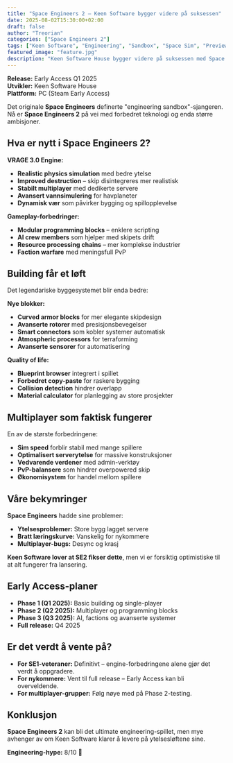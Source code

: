 ```yaml
---
title: "Space Engineers 2 – Keen Software bygger videre på suksessen"
date: 2025-08-02T15:30:00+02:00
draft: false
author: "Treorian"
categories: ["Space Engineers 2"]
tags: ["Keen Software", "Engineering", "Sandbox", "Space Sim", "Preview"]
featured_image: "feature.jpg"
description: "Keen Software House bygger videre på suksessen med Space Engineers 2 – nytt engine, bedre multiplayer og enda dypere byggesystemer."
---
```


**Release:** Early Access Q1 2025  
**Utvikler:** Keen Software House  
**Plattform:** PC (Steam Early Access)  

Det originale **Space Engineers** definerte "engineering sandbox"-sjangeren. Nå er **Space Engineers 2** på vei med forbedret teknologi og enda større ambisjoner.

## Hva er nytt i Space Engineers 2?

**VRAGE 3.0 Engine:**
- **Realistic physics simulation** med bedre ytelse  
- **Improved destruction** – skip disintegreres mer realistisk  
- **Stabilt multiplayer** med dedikerte servere  
- **Avansert vannsimulering** for havplaneter  
- **Dynamisk vær** som påvirker bygging og spillopplevelse  

**Gameplay-forbedringer:**
- **Modular programming blocks** – enklere scripting  
- **AI crew members** som hjelper med skipets drift  
- **Resource processing chains** – mer komplekse industrier  
- **Faction warfare** med meningsfull PvP  

## Building får et løft

Det legendariske byggesystemet blir enda bedre:

**Nye blokker:**
- **Curved armor blocks** for mer elegante skipdesign  
- **Avanserte rotorer** med presisjonsbevegelser  
- **Smart connectors** som kobler systemer automatisk  
- **Atmospheric processors** for terraforming  
- **Avanserte sensorer** for automatisering  

**Quality of life:**
- **Blueprint browser** integrert i spillet  
- **Forbedret copy-paste** for raskere bygging  
- **Collision detection** hindrer overlapp  
- **Material calculator** for planlegging av store prosjekter  

## Multiplayer som faktisk fungerer

En av de største forbedringene:
- **Sim speed** forblir stabil med mange spillere  
- **Optimalisert serverytelse** for massive konstruksjoner  
- **Vedvarende verdener** med admin-verktøy  
- **PvP-balansere** som hindrer overpowered skip  
- **Økonomisystem** for handel mellom spillere  

## Våre bekymringer

**Space Engineers** hadde sine problemer:

- **Ytelsesproblemer:** Store bygg lagget servere  
- **Bratt læringskurve:** Vanskelig for nykommere  
- **Multiplayer-bugs:** Desync og krasj  

**Keen Software lover at SE2 fikser dette**, men vi er forsiktig optimistiske til at alt fungerer fra lansering.  

## Early Access-planer

- **Phase 1 (Q1 2025):** Basic building og single-player  
- **Phase 2 (Q2 2025):** Multiplayer og programming blocks  
- **Phase 3 (Q3 2025):** AI, factions og avanserte systemer  
- **Full release:** Q4 2025  

## Er det verdt å vente på?

- **For SE1-veteraner:** Definitivt – engine-forbedringene alene gjør det verdt å oppgradere.  
- **For nykommere:** Vent til full release – Early Access kan bli overveldende.  
- **For multiplayer-grupper:** Følg nøye med på Phase 2-testing.  

## Konklusjon

**Space Engineers 2** kan bli det ultimate engineering-spillet, men mye avhenger av om Keen Software klarer å levere på ytelsesløftene sine.  

**Engineering-hype:** 8/10 🔧